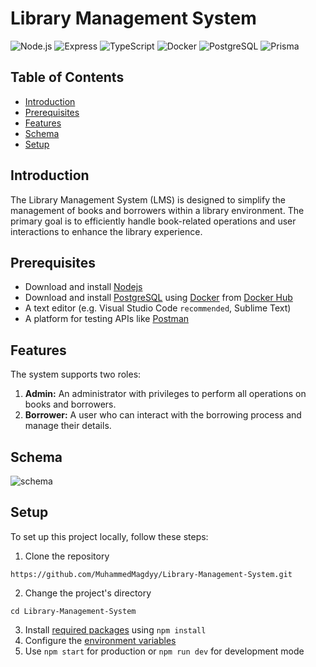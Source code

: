 # Library Management System

![Node.js](https://img.shields.io/badge/Node.js-18.18.0-green?logo=node.js&style=flat)
![Express](https://img.shields.io/badge/Express-4.18.2-lightgrey?logo=express&style=flat)
![TypeScript](https://img.shields.io/badge/TypeScript-5.1.6-blue?logo=typescript&style=flat)
![Docker](https://img.shields.io/badge/Docker-latest-blue?logo=docker&style=flat)
![PostgreSQL](https://img.shields.io/badge/PostgreSQL-16.0-blue?logo=postgresql&style=flat)
![Prisma](https://img.shields.io/badge/Prisma-5.0-blueviolet?logo=prisma&style=flat)

## Table of Contents
- [Introduction](#introduction)
- [Prerequisites](#prerequisites)
- [Features](#features)
- [Schema](#schema)
- [Setup](#setup)

## Introduction
The Library Management System (LMS) is designed to simplify the management of books and borrowers within a library environment. The primary goal is to efficiently handle book-related operations and user interactions to enhance the library experience.

## Prerequisites
- Download and install [Nodejs](https://nodejs.org/en)
- Download and install [PostgreSQL](https://www.postgresql.org/download/) using [Docker](https://www.docker.com/) from [Docker Hub](https://hub.docker.com/_/postgres)
- A text editor (e.g. Visual Studio Code `recommended`, Sublime Text)
- A platform for testing APIs like [Postman](https://www.postman.com/downloads/)

## Features
The system supports two roles:
1. **Admin:** An administrator with privileges to perform all operations on books and borrowers.
2. **Borrower:** A user who can interact with the borrowing process and manage their details.

## Schema
![schema](https://github.com/MuhammedMagdyy/Library-Management-System/assets/60513866/5737ac33-5624-4509-be10-c46d98225073)

## Setup
To set up this project locally, follow these steps:

1. Clone the repository
```
https://github.com/MuhammedMagdyy/Library-Management-System.git
```
2. Change the project's directory
```
cd Library-Management-System
```
3. Install [required packages](https://github.com/MuhammedMagdyy/Library-Management-System/blob/main/package.json) using `npm install`
4. Configure the [environment variables](https://github.com/MuhammedMagdyy/Library-Management-System/blob/main/.env.example)
5. Use `npm start` for production or `npm run dev` for development mode
